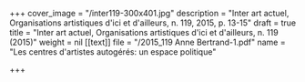 +++
cover_image = "/inter119-300x401.jpg"
description = "Inter art actuel, Organisations artistiques d'ici et d'ailleurs, n. 119, 2015, p. 13-15"
draft = true
title = "Inter art actuel, Organisations artistiques d'ici et d'ailleurs, n. 119 (2015)"
weight = nil
[[text]]
file = "/2015_119 Anne Bertrand-1.pdf"
name = "Les centres d'artistes autogérés: un espace politique"

+++

